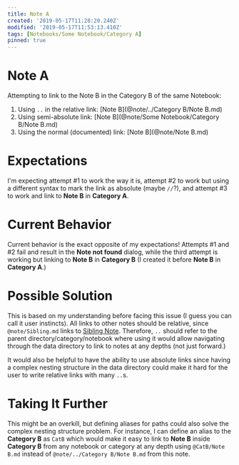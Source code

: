 ```yaml
---
title: Note A
created: '2019-05-17T11:28:20.240Z'
modified: '2019-05-17T11:53:13.410Z'
tags: [Notebooks/Some Notebook/Category A]
pinned: true
---
```


# Note A

Attempting to link to the Note B in the Category B of the same Notebook:

  1. Using `..` in the relative link: [Note B](@note/../Category B/Note B.md)
  2. Using semi-absolute link: [Note B](@note/Some Notebook/Category B/Note B.md)
  3. Using the normal (documented) link: [Note B](@note/Note B.md)

# Expectations

I'm expecting attempt #1 to work the way it is, attempt #2 to work but using a different syntax to mark the link as absolute (maybe `//`?), and attempt #3 to work and link to **Note B** in **Category A**.

# Current Behavior

Current behavior is the exact opposite of my expectations! Attempts #1 and #2 fail and result in the **Note not found** dialog, while the third attempt is working but linking to **Note B** in **Category B** (I created it before **Note B** in **Category A**.)

# Possible Solution

This is based on my understanding before facing this issue (I guess you can call it user instincts). All links to other notes should be relative, since `@note/Sibling.md` links to [Sibling Note](@note/Sibling.md). Therefore, `..` should refer to the parent directory/category/notebook where using it would allow navigating through the data directory to link to notes at any depths (not just forward.)

It would also be helpful to have the ability to use absolute links since having a complex nesting structure in the data directory could make it hard for the user to write relative links with many `..`s.

# Taking It Further

This might be an overkill, but defining aliases for paths could also solve the complex nesting structure problem. For instance, I can define an alias to the **Category B** as `CatB` which would make it easy to link to **Note B** inside **Category B** from any notebook or category at any depth using `@CatB/Note B.md` instead of `@note/../Category B/Note B.md` from this note.
